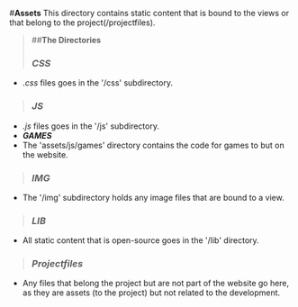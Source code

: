 #**Assets**
This directory contains static content that is bound to the views or that belong to the project(/projectfiles).

>##**The Directories**
>### _CSS_
* _.css_ files goes in the '/css' subdirectory.
>### _JS_
* _.js_ files goes in the '/js' subdirectory.
* **_GAMES_**
 * The 'assets/js/games' directory contains the code for games to but on the website.
>### _IMG_
* The '/img' subdirectory holds any image files that are bound to a view.
>### _LIB_
* All static content that is open-source goes in the '/lib' directory.
>### _Projectfiles_
* Any files that belong the project but are not part of the website go here, as they are assets (to the project) but not related to the development.
